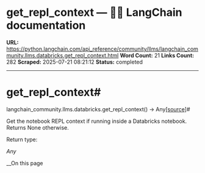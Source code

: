 # get_repl_context — 🦜🔗 LangChain  documentation

**URL:** https://python.langchain.com/api_reference/community/llms/langchain_community.llms.databricks.get_repl_context.html
**Word Count:** 21
**Links Count:** 282
**Scraped:** 2025-07-21 08:21:12
**Status:** completed

---

# get\_repl\_context\#

langchain\_community.llms.databricks.get\_repl\_context\(\) → Any[\[source\]](https://python.langchain.com/api_reference/_modules/langchain_community/llms/databricks.html#get_repl_context)\#     

Get the notebook REPL context if running inside a Databricks notebook. Returns None otherwise.

Return type:     

_Any_

__On this page